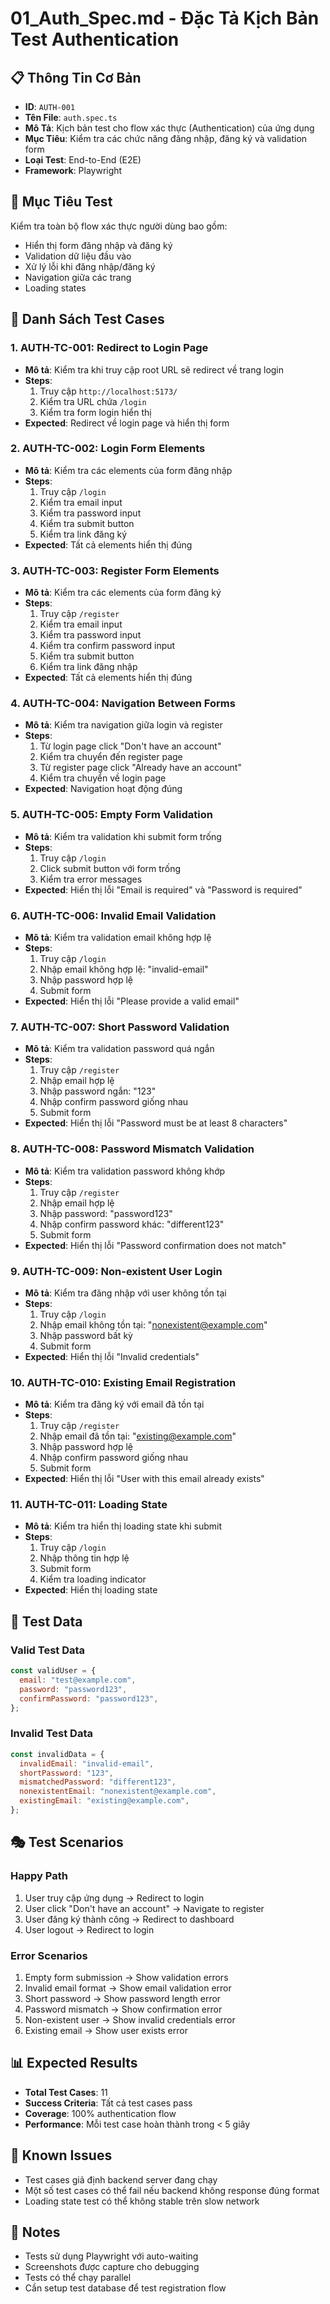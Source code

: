 # 01_Auth_Spec.md - Đặc Tả Kịch Bản Test Authentication

## 📋 Thông Tin Cơ Bản

- **ID**: `AUTH-001`
- **Tên File**: `auth.spec.ts`
- **Mô Tả**: Kịch bản test cho flow xác thực (Authentication) của ứng dụng
- **Mục Tiêu**: Kiểm tra các chức năng đăng nhập, đăng ký và validation form
- **Loại Test**: End-to-End (E2E)
- **Framework**: Playwright

## 🎯 Mục Tiêu Test

Kiểm tra toàn bộ flow xác thực người dùng bao gồm:

- Hiển thị form đăng nhập và đăng ký
- Validation dữ liệu đầu vào
- Xử lý lỗi khi đăng nhập/đăng ký
- Navigation giữa các trang
- Loading states

## 📝 Danh Sách Test Cases

### 1. **AUTH-TC-001**: Redirect to Login Page

- **Mô tả**: Kiểm tra khi truy cập root URL sẽ redirect về trang login
- **Steps**:
  1. Truy cập `http://localhost:5173/`
  2. Kiểm tra URL chứa `/login`
  3. Kiểm tra form login hiển thị
- **Expected**: Redirect về login page và hiển thị form

### 2. **AUTH-TC-002**: Login Form Elements

- **Mô tả**: Kiểm tra các elements của form đăng nhập
- **Steps**:
  1. Truy cập `/login`
  2. Kiểm tra email input
  3. Kiểm tra password input
  4. Kiểm tra submit button
  5. Kiểm tra link đăng ký
- **Expected**: Tất cả elements hiển thị đúng

### 3. **AUTH-TC-003**: Register Form Elements

- **Mô tả**: Kiểm tra các elements của form đăng ký
- **Steps**:
  1. Truy cập `/register`
  2. Kiểm tra email input
  3. Kiểm tra password input
  4. Kiểm tra confirm password input
  5. Kiểm tra submit button
  6. Kiểm tra link đăng nhập
- **Expected**: Tất cả elements hiển thị đúng

### 4. **AUTH-TC-004**: Navigation Between Forms

- **Mô tả**: Kiểm tra navigation giữa login và register
- **Steps**:
  1. Từ login page click "Don't have an account"
  2. Kiểm tra chuyển đến register page
  3. Từ register page click "Already have an account"
  4. Kiểm tra chuyển về login page
- **Expected**: Navigation hoạt động đúng

### 5. **AUTH-TC-005**: Empty Form Validation

- **Mô tả**: Kiểm tra validation khi submit form trống
- **Steps**:
  1. Truy cập `/login`
  2. Click submit button với form trống
  3. Kiểm tra error messages
- **Expected**: Hiển thị lỗi "Email is required" và "Password is required"

### 6. **AUTH-TC-006**: Invalid Email Validation

- **Mô tả**: Kiểm tra validation email không hợp lệ
- **Steps**:
  1. Truy cập `/login`
  2. Nhập email không hợp lệ: "invalid-email"
  3. Nhập password hợp lệ
  4. Submit form
- **Expected**: Hiển thị lỗi "Please provide a valid email"

### 7. **AUTH-TC-007**: Short Password Validation

- **Mô tả**: Kiểm tra validation password quá ngắn
- **Steps**:
  1. Truy cập `/register`
  2. Nhập email hợp lệ
  3. Nhập password ngắn: "123"
  4. Nhập confirm password giống nhau
  5. Submit form
- **Expected**: Hiển thị lỗi "Password must be at least 8 characters"

### 8. **AUTH-TC-008**: Password Mismatch Validation

- **Mô tả**: Kiểm tra validation password không khớp
- **Steps**:
  1. Truy cập `/register`
  2. Nhập email hợp lệ
  3. Nhập password: "password123"
  4. Nhập confirm password khác: "different123"
  5. Submit form
- **Expected**: Hiển thị lỗi "Password confirmation does not match"

### 9. **AUTH-TC-009**: Non-existent User Login

- **Mô tả**: Kiểm tra đăng nhập với user không tồn tại
- **Steps**:
  1. Truy cập `/login`
  2. Nhập email không tồn tại: "nonexistent@example.com"
  3. Nhập password bất kỳ
  4. Submit form
- **Expected**: Hiển thị lỗi "Invalid credentials"

### 10. **AUTH-TC-010**: Existing Email Registration

- **Mô tả**: Kiểm tra đăng ký với email đã tồn tại
- **Steps**:
  1. Truy cập `/register`
  2. Nhập email đã tồn tại: "existing@example.com"
  3. Nhập password hợp lệ
  4. Nhập confirm password giống nhau
  5. Submit form
- **Expected**: Hiển thị lỗi "User with this email already exists"

### 11. **AUTH-TC-011**: Loading State

- **Mô tả**: Kiểm tra hiển thị loading state khi submit
- **Steps**:
  1. Truy cập `/login`
  2. Nhập thông tin hợp lệ
  3. Submit form
  4. Kiểm tra loading indicator
- **Expected**: Hiển thị loading state

## 🔧 Test Data

### Valid Test Data

```javascript
const validUser = {
  email: "test@example.com",
  password: "password123",
  confirmPassword: "password123",
};
```

### Invalid Test Data

```javascript
const invalidData = {
  invalidEmail: "invalid-email",
  shortPassword: "123",
  mismatchedPassword: "different123",
  nonexistentEmail: "nonexistent@example.com",
  existingEmail: "existing@example.com",
};
```

## 🎭 Test Scenarios

### Happy Path

1. User truy cập ứng dụng → Redirect to login
2. User click "Don't have an account" → Navigate to register
3. User đăng ký thành công → Redirect to dashboard
4. User logout → Redirect to login

### Error Scenarios

1. Empty form submission → Show validation errors
2. Invalid email format → Show email validation error
3. Short password → Show password length error
4. Password mismatch → Show confirmation error
5. Non-existent user → Show invalid credentials error
6. Existing email → Show user exists error

## 📊 Expected Results

- **Total Test Cases**: 11
- **Success Criteria**: Tất cả test cases pass
- **Coverage**: 100% authentication flow
- **Performance**: Mỗi test case hoàn thành trong < 5 giây

## 🚨 Known Issues

- Test cases giả định backend server đang chạy
- Một số test cases có thể fail nếu backend không response đúng format
- Loading state test có thể không stable trên slow network

## 📝 Notes

- Tests sử dụng Playwright với auto-waiting
- Screenshots được capture cho debugging
- Tests có thể chạy parallel
- Cần setup test database để test registration flow
